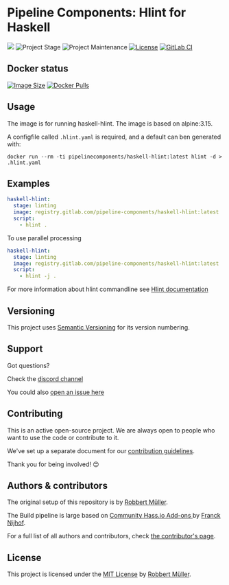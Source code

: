 # Pipeline Components: Hlint for Haskell

[![][gitlab-repo-shield]][repository]
![Project Stage][project-stage-shield]
![Project Maintenance][maintenance-shield]
[![License][license-shield]](LICENSE)
[![GitLab CI][gitlabci-shield]][gitlabci]

## Docker status

[![Image Size][size-shield]][dockerhub]
[![Docker Pulls][pulls-shield]][dockerhub]

## Usage

The image is for running haskell-hlint.
The image is based on alpine:3.15.

A configfile called `.hlint.yaml` is required, and a default can ben generated with:

`docker run --rm -ti pipelinecomponents/haskell-hlint:latest hlint -d > .hlint.yaml`

## Examples

```yaml
haskell-hlint:
  stage: linting
  image: registry.gitlab.com/pipeline-components/haskell-hlint:latest
  script:
    - hlint .
```

To use parallel processing

```yaml
haskell-hlint:
  stage: linting
  image: registry.gitlab.com/pipeline-components/haskell-hlint:latest
  script:
    - hlint -j .
```

For more information about hlint commandline see [Hlint documentation](https://github.com/ndmitchell/hlint#installing-and-running-hlint)

## Versioning

This project uses [Semantic Versioning][semver] for its version numbering.

## Support

Got questions?

Check the [discord channel][discord]

You could also [open an issue here][issue]

## Contributing

This is an active open-source project. We are always open to people who want to
use the code or contribute to it.

We've set up a separate document for our [contribution guidelines][contributing-link].

Thank you for being involved! 😍

## Authors & contributors

The original setup of this repository is by [Robbert Müller][mjrider].

The Build pipeline is large based on [Community Hass.io Add-ons
][hassio-addons] by [Franck Nijhof][frenck].

For a full list of all authors and contributors,
check [the contributor's page][contributors].

## License

This project is licensed under the [MIT License](./LICENSE) by [Robbert Müller][mjrider].

[contributing-link]: https://pipeline-components.dev/contributing/
[contributors]: https://gitlab.com/pipeline-components/haskell-hlint/-/graphs/main
[discord]: https://discord.gg/vhxWFfP
[dockerhub]: https://hub.docker.com/r/pipelinecomponents/haskell-hlint
[frenck]: https://github.com/frenck
[gitlab-repo-shield]: https://img.shields.io/badge/Source-Gitlab-orange.svg?logo=gitlab
[gitlabci-shield]: https://img.shields.io/gitlab/pipeline/pipeline-components/haskell-hlint.svg
[gitlabci]: https://gitlab.com/pipeline-components/haskell-hlint/-/commits/main
[hassio-addons]: https://github.com/hassio-addons
[issue]: https://gitlab.com/pipeline-components/haskell-hlint/issues
[license-shield]: https://img.shields.io/badge/License-MIT-green.svg
[maintenance-shield]: https://img.shields.io/maintenance/yes/2025.svg
[mjrider]: https://gitlab.com/mjrider
[project-stage-shield]: https://img.shields.io/badge/project%20stage-production%20ready-brightgreen.svg
[pulls-shield]: https://img.shields.io/docker/pulls/pipelinecomponents/haskell-hlint.svg?logo=docker
[repository]: https://gitlab.com/pipeline-components/haskell-hlint
[semver]: http://semver.org/spec/v2.0.0.html
[size-shield]: https://img.shields.io/docker/image-size/pipelinecomponents/haskell-hlint.svg?logo=docker
